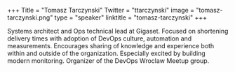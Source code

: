 +++
Title = "Tomasz Tarczynski"
Twitter = "ttarczynski"
image = "tomasz-tarczynski.png"
type = "speaker"
linktitle = "tomasz-tarczynski"
+++

Systems architect and Ops technical lead at Gigaset. Focused on shortening delivery times with adoption of DevOps culture, automation and measurements. Encourages sharing of knowledge and experience both within and outside of the organization. Especially excited by building modern monitoring. Organizer of the DevOps Wroclaw Meetup group.
